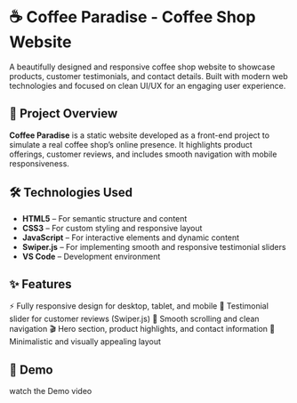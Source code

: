 # ☕ Coffee Paradise - Coffee Shop Website

A beautifully designed and responsive coffee shop website to showcase products, customer testimonials, and contact details. Built with modern web technologies and focused on clean UI/UX for an engaging user experience.

## 🚀 Project Overview

**Coffee Paradise** is a static website developed as a front-end project to simulate a real coffee shop’s online presence. It highlights product offerings, customer reviews, and includes smooth navigation with mobile responsiveness.

## 🛠 Technologies Used

- **HTML5** – For semantic structure and content
- **CSS3** – For custom styling and responsive layout
- **JavaScript** – For interactive elements and dynamic content
- **Swiper.js** – For implementing smooth and responsive testimonial sliders
- **VS Code** – Development environment

## ✨ Features

⚡ Fully responsive design for desktop, tablet, and mobile
🎨 Testimonial slider for customer reviews (Swiper.js)
📱 Smooth scrolling and clean navigation
🎬 Hero section, product highlights, and contact information
🎯 Minimalistic and visually appealing layout

## 📸 Demo 
watch the Demo video






